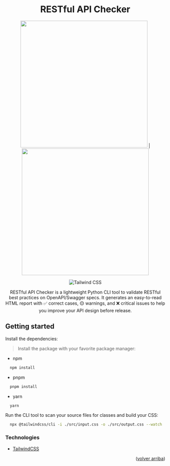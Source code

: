 <a name="readme-top"></a>

<div align="center">

# RESTful API Checker
<img src="./imgs/web.avif" width="400" height="400"> | <img src="./imgs/web-dialog.avif" width="400" height="400">

![Tailwind
CSS](https://img.shields.io/badge/Tailwind%20CSS-4.1.7-blue?style=for-the-badge&logo=tailwind-css)

RESTful API Checker is a lightweight Python CLI tool to validate RESTful best practices on OpenAPI/Swagger specs. It generates an easy-to-read HTML report with ✅ correct cases, 🟡 warnings, and ❌ critical issues to help you improve your API design before release.

</div>



## Getting started

Install the dependencies:
> Install the package with your favorite package manager:

- npm
```bash
  npm install
```

- pnpm
```bash
  pnpm install
```

- yarn
```bash
  yarn
```

Run the CLI tool to scan your source files for classes and build your CSS:
```bash
  npx @tailwindcss/cli -i ./src/input.css -o ./src/output.css --watch
```

### Technologies
- [TailwindCSS](https://tailwindcss.com/)

<p align="right">(<a href="#readme-top">volver arriba</a>)</p>
